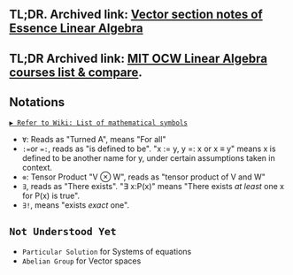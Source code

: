 ## TL;DR. Archived link: [Vector section notes of Essence Linear Algebra](https://github.com/solomonxie/solomonxie.github.io/issues/21#issuecomment-379985082)

## TL;DR Archived link: [MIT OCW Linear Algebra courses list & compare](https://github.com/solomonxie/solomonxie.github.io/issues/21#issuecomment-380001327).


## Notations

[`▶ Refer to Wiki: List of mathematical symbols`](https://www.wikiwand.com/en/List_of_mathematical_symbols)

- `Ɐ`: Reads as "Turned A", means "For all"
- `:=`or `=:`, reads as "is defined to be". "x := y, y =: x or x ≡ y" means x is defined to be another name for y, under certain assumptions taken in context.
- `⊗`: Tensor Product "V ⊗ W", reads as "tensor product of V and W"
- `∃`, reads as "There exists". "∃ x:P(x)" means "There exists _at least_ one x for P(x) is true".
- `∃!`, means "exists _exact_ one".



## `Not Understood Yet`
- `Particular Solution` for Systems of equations
- `Abelian Group` for Vector spaces
